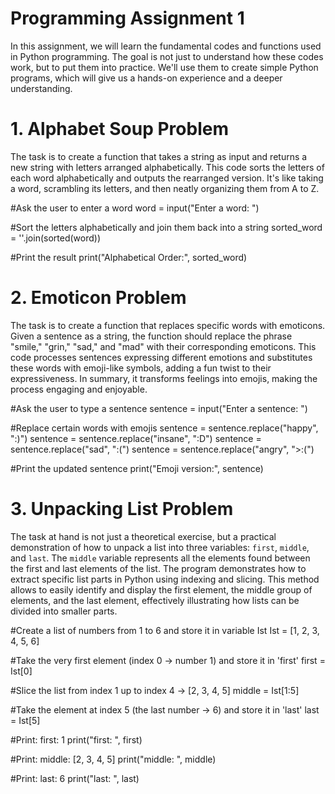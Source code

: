 # Programming Assignment 1
In this assignment, we will learn the fundamental codes and functions used in Python programming. The goal is not just to understand how these codes work, but to put them into practice. We'll use them to create simple Python programs, which will give us a hands-on experience and a deeper understanding. 


# 1. Alphabet Soup Problem

The task is to create a function that takes a string as input and returns a new string with letters arranged alphabetically. 
This code sorts the letters of each word alphabetically and outputs the rearranged version. 
It's like taking a word, scrambling its letters, and then neatly organizing them from A to Z.

#Ask the user to enter a word
word = input("Enter a word: ")

#Sort the letters alphabetically and join them back into a string
sorted_word = ''.join(sorted(word))

#Print the result
print("Alphabetical Order:", sorted_word)


# 2. Emoticon Problem

 The task is to create a function that replaces specific words with emoticons. 
 Given a sentence as a string, the function should replace the phrase "smile," "grin," "sad," and "mad" with their corresponding emoticons. 
 This code processes sentences expressing different emotions and substitutes these words with emoji-like symbols, adding a fun twist 
 to their expressiveness. In summary, it transforms feelings into emojis, making the process engaging and enjoyable.

#Ask the user to type a sentence
sentence = input("Enter a sentence: ")

#Replace certain words with emojis
sentence = sentence.replace("happy", ":)")
sentence = sentence.replace("insane", ":D")
sentence = sentence.replace("sad", ":(")
sentence = sentence.replace("angry", ">:(")

#Print the updated sentence
print("Emoji version:", sentence)


# 3. Unpacking List Problem

 The task at hand is not just a theoretical exercise, but a practical demonstration of how to unpack a list into three variables: 
 `first`, `middle`, and `last`. The `middle` variable represents all the elements found between the first and last elements of the list. 
 The program demonstrates how to extract specific list parts in Python using indexing and slicing. 
 This method allows to easily identify and display the first element, the middle group of elements, and the last element, 
 effectively illustrating how lists can be divided into smaller parts.

#Create a list of numbers from 1 to 6 and store it in variable Ist
Ist = [1, 2, 3, 4, 5, 6]     

#Take the very first element (index 0 → number 1) and store it in 'first'
first = Ist[0]               

#Slice the list from index 1 up to index 4 → [2, 3, 4, 5]
middle = Ist[1:5]             

#Take the element at index 5 (the last number → 6) and store it in 'last'
last = Ist[5]      

#Print: first:  1
print("first: ", first)       

#Print: middle:  [2, 3, 4, 5]
print("middle: ", middle)    

#Print: last:  6
print("last: ", last)         
